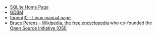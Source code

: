 - [SQLite Home Page](http://www.hwaci.com/sw/sqlite/)  
- [GDBM](http://www.gnu.org.ua/software/gdbm/)  
- [fopen(3) - Linux manual page](http://man7.org/linux/man-pages/man3/fopen.3.html)  
- [Bruce Perens - Wikipedia, the free encyclopedia](https://en.wikipedia.org/wiki/Bruce_Perens) who co-founded the [Open Source Initiative (OSI)](https://opensource.org/)